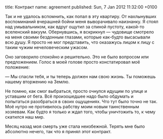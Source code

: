 title: Контракт
name: agreement
published: Sun, 7 Jan 2012 11:32:00 +0100

Так и не удалось вспомнить, как попал в эту квартиру. От нахлынувших воспоминаний вчерашней бойни меня выворачивало наизнанку. Я стоял над умывальником, как вдруг ощутил за спиной пустоту, какой-то вселенский вакуум. Обернувшись, я вскрикнул — чудовище смотрело на меня своими бездонным глазами, которые <nobr>как-будто</nobr> высасывали всю душу. Я просто не мог представить, что оказажусь лицом к лицу с таким чужим нечеловеческим ужасом.

Оно заговорило спокойно и решительно. Это не было вопросом или предложением. Голос в моей голове просто констатировал моё положение:

— Мы спасли тебя, и ты теперь должен нам свою жизнь. Ты поможешь нашему вторжению на Землю.

Не помню, как смог выбраться, просто очнулся идущим по улице и уставшим от бега. Всё произошедшее надо было обдумать и попытаться разобраться в своих ощущениях. Что тут было точно не так. Моё нутро не противилось рабству моим новым таинственным хозяевам. Как будто я только и ждал того, чтобы уничтожить то, к чему скатился наш мир.

Месяц назад моя смерть уже стала неизбежной. Терять мне было абсолютно нечего, так что я принял этот контракт.
